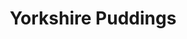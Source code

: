 ---
title: Yorkshire Puddings
metadata:
  title: Yorkshire Puddings
  course: Side
  servings: '6'
ingredients:
- name: olive oil
  amount: 6 tbsp
- name: eggs
  amount: '2'
- name: oat milk
  amount: 100 ml
- name: cornflour
  amount: 65 g
cookware:
- name: muffin tray
- name: mixing bowl
- name: whisk
steps:
- description: Preheat the oven to 200C.
- description: Add a tbsp of olive oil to 6 holes in the muffin tray and put it in
    the oven to heat for at least 10 minutes.
- description: Grab a mixing bowl and add in the cornflour and beat in the eggs with
    a whisk.
- description: Once thoroughly combined, gradually add the oat milk to form the mixture
    for the yorkshires.
- description: Once the oil is hot enough, pour the mixture evenly into the 6 holes
    (it's helpful to use a jug for this) and then return the tray back to the oven.
    It's important to be quick at this step to prevent the oil from cooling too much.
- description: Bake for 20 minutes until they're golden. You'll need to keep the door
    shut for the entire cooking time, otherwise they won't rise properly.

---